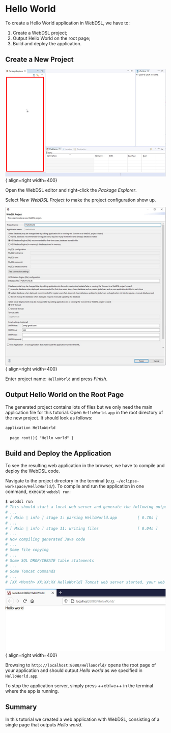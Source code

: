 # Hello World

To create a Hello World application in WebDSL, we have to:

1. Create a WebDSL project;
2. Output Hello World on the root page;
3. Build and deploy the application.

## Create a New Project

![Package Explorer](images/hello-world/package-explorer.jpg){ align=right width=400}

Open the WebDSL editor and right-click the _Package Explorer_.

Select _New WebDSL Project_ to make the project configuration show up.</span>

<div style="clear: both;" />

![Project Configuration](images/hello-world/webdsl-project-name.jpg){ align=right width=400}

Enter project name: `HelloWorld` and press _Finish_.

<div style="clear: both;" />

## Output Hello World on the Root Page

The generated project contains lots of files but we only need the main application file for this tutorial. Open `HelloWorld.app` in the root directory of the new project. It should look as follows:

``` linenums="1"
application HelloWorld

  page root(){ "Hello world" }
```

## Build and Deploy the Application

To see the resulting web application in the browser, we have to compile and deploy the WebDSL code.

Navigate to the project directory in the terminal (e.g. `~/eclipse-workspace/HelloWorld/`). To compile and run the application in one command, execute `webdsl run`:

```bash
$ webdsl run
# This should start a local web server and generate the following output:
# ...
# [ Main | info ] stage 1: parsing HelloWorld.app         [ 0.78s ]
# ...
# [ Main | info ] stage 11: writing files                 [ 0.04s ]
# ...
# Now compiling generated Java code
# ...
# Some file copying
# ...
# Some SQL DROP/CREATE table statements
# ...
# Some Tomcat commands
# ...
# [XX <Month> XX:XX:XX HelloWorld] Tomcat web server started, your web application is available at http://localhost:8080/HelloWorld. Press ctrl+c to stop the web server.
```

<div style="clear: both;" />

![Hello World in Browser](images/hello-world/hello-world-in-browser.jpg){ align=right width=400}

Browsing to `http://localhost:8080/HelloWorld/` opens the root page of your application and should output _Hello world_ as we specified in `HelloWorld.app`.

To stop the application server, simply press ++ctrl+c++ in the terminal where the app is running.

<div style="clear: both;" />

## Summary

In this tutorial we created a web application with WebDSL, consisting of a single page that outputs _Hello world_.
